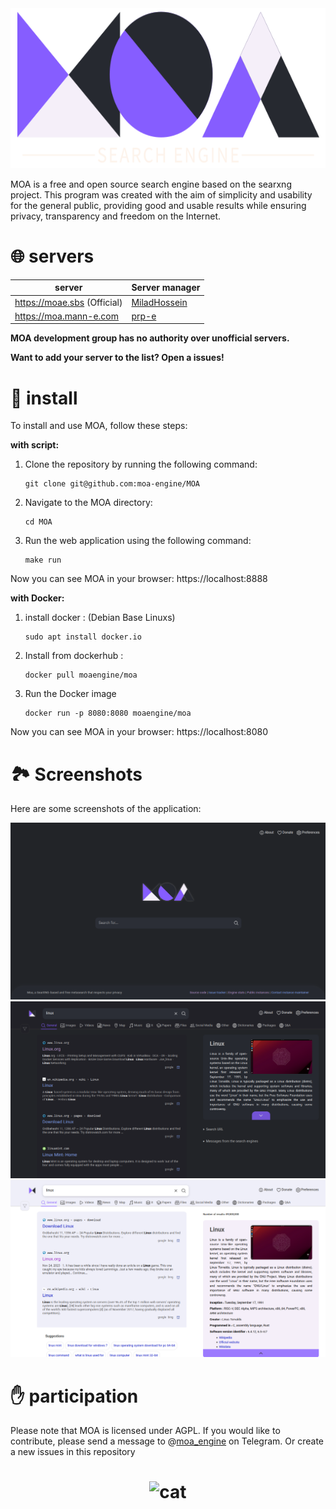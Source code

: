 
<div align="center">
  <img src="./src/brand/searxng.svg" alt="MOA" height="256px">
</div>


MOA is a free and open source search engine based on the searxng project. This program was created with the aim of simplicity and usability for the general public, providing good and usable results while ensuring privacy, transparency and freedom on the Internet.


🌐 servers
===

| server | Server manager |
|--------|--------|
| https://moae.sbs (Official) | [MiladHossein](https://github.com/MiladHossein) |
| https://moa.mann-e.com | [prp-e](https://github.com/prp-e/) |

**MOA development group has no authority over unofficial servers.**

**Want to add your server to the list? Open a issues!**

🚀 install
===
To install and use MOA, follow these steps:

**with script:**

1. Clone the repository by running the following command:
   ```
   git clone git@github.com:moa-engine/MOA
   ```

2. Navigate to the MOA directory:

   ```
   cd MOA
   ```

3. Run the web application using the following command:

      ```
      make run
      ```
Now you can see MOA in your browser: https://localhost:8888

 **with Docker:**
  
1. install docker : (Debian Base Linuxs) 
   ```
   sudo apt install docker.io
   ```
   
2. Install from dockerhub :
   ```
   docker pull moaengine/moa
   ```
   
3. Run the Docker image
   ```
   docker run -p 8080:8080 moaengine/moa
   ```
   
Now you can see MOA in your browser: https://localhost:8080

🏞️ Screenshots
===
Here are some screenshots of the application:

![screenshots](./src/screenshots/s1.png)
![screenshots](./src/screenshots/s2.png)
![screenshots](./src/screenshots/s3.png)




✋ participation
===

Please note that MOA is licensed under AGPL. If you would like to contribute, please send a message to @[moa_engine](https://t.me/moa_engine) on Telegram. 
Or create a new issues in this repository
<h1 align="center">
  <img src="https://raw.githubusercontent.com/mehr32/test-fils/a9f4eac6d1f8defc6ef529570dd2b1e9e0f99a09/gray0_ctp_on_line.svg" alt="cat">
</h1>
